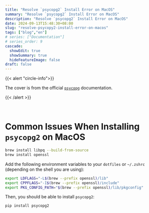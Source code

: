 ```yaml
---
title: "Resolve `psycopg2` Install Error on MacOS"
summary: "Resolve `psycopg2` Install Error on MacOS"
description: "Resolve `psycopg2` Install Error on MacOS"
date: 2024-09-13T15:48:30+08:00
slug: "resolve-psycopy2-install-error-on-macos"
tags: ["blog","en"]
# series: ["Documentation"]
# series_order: 9
cascade:
  showEdit: true
  showSummary: true
  hideFeatureImage: false
draft: false
---
```


{{< alert "circle-info">}}

The cover is from the official [`psycopg`](https://www.psycopg.org/psycopg3/docs/) documentation.

{{< /alert >}}

<br>

# Common Issues When Installing `psycopg2` on MacOS

```bash
brew install libpq --build-from-source
brew install openssl
```

Add the following environment variables to your `dotfiles` or `~/.zshrc` (depending on the shell you are using):

```bash
export LDFLAGS="-L$(brew --prefix openssl)/lib"
export CPPFLAGS="-I$(brew --prefix openssl)/include"
export PKG_CONFIG_PATH="$(brew --prefix openssl)/lib/pkgconfig"
```

Then, you should be able to install `psycopg2`:

```bash
pip install psycopg2
```